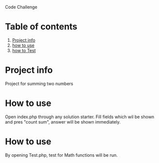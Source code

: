 Code Challenge

# Table of contents

1. [Project info](#project-info)
2. [how to use](#how-to-use)
3. [how to Test](#how-to-test)

# Project info

Project for summing two numbers

# How to use

Open index.php through any solution starter. Fill fields which wil be shown and pres "count sum", answer will be shown immediately. 

# How to use

By opening Test.php, test for Math functions will be run.